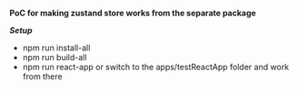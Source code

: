 **PoC for making zustand store works from the separate package**

***Setup***
- npm run install-all
- npm run build-all
- npm run react-app or switch to the apps/testReactApp folder and work from there